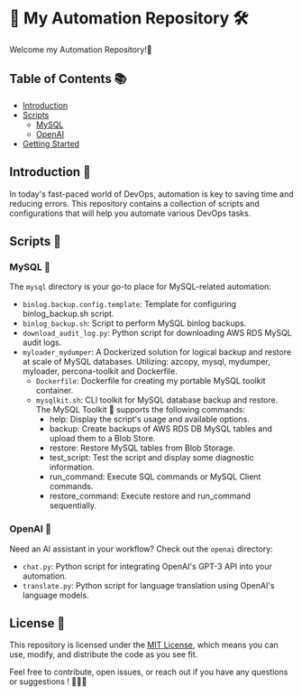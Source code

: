 # 🚀 My Automation Repository 🛠️

Welcome my Automation Repository!🤖

## Table of Contents 📚

- [Introduction](#introduction)
- [Scripts](#scripts)
  - [MySQL](#mysql)
  - [OpenAI](#openai)
- [Getting Started](#getting-started)

## Introduction 📝

In today's fast-paced world of DevOps, automation is key to saving time and reducing errors. This repository contains a collection of scripts and configurations that will help you automate various DevOps tasks.

## Scripts 📜


### MySQL 🐬

The `mysql` directory is your go-to place for MySQL-related automation:

- `binlog.backup.config.template`: Template for configuring binlog_backup.sh script.
- `binlog_backup.sh`: Script to perform MySQL binlog backups.
- `download_audit_log.py`: Python script for downloading AWS RDS MySQL audit logs.
- `myloader_mydumper`: A Dockerized solution for logical backup and restore at scale of MySQL databases. Utilizing: azcopy, mysql, mydumper, myloader, percona-toolkit and Dockerfile.  
  - `Dockerfile`: Dockerfile for creating my portable MySQL toolkit container.
  - `mysqlkit.sh`: CLI toolkit for MySQL database backup and restore. The MySQL Toolkit 🚀 supports the following commands:
    - help: Display the script's usage and available options.
    - backup: Create backups of AWS RDS DB MySQL tables and upload them to a Blob Store.
    - restore: Restore MySQL tables from Blob Storage.
    - test_script: Test the script and display some diagnostic information.
    - run_command: Execute SQL commands or MySQL Client commands.
    - restore_command: Execute restore and run_command sequentially.

### OpenAI 🧠

Need an AI assistant in your workflow? Check out the `openai` directory:

- `chat.py`: Python script for integrating OpenAI's GPT-3 API into your automation.
- `translate.py`: Python script for language translation using OpenAI's language models.


## License 📄

This repository is licensed under the [MIT License](LICENSE), which means you can use, modify, and distribute the code as you see fit.

Feel free to contribute, open issues, or reach out if you have any questions or suggestions ! 🌟🤖🌟